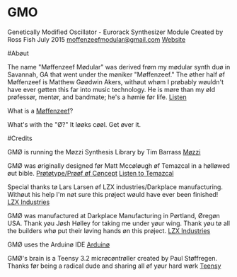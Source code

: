 # GMO

Genetically Modified Oscillator - Eurorack Synthesizer Module
Created by Ross Fish July 2015 moffenzeefmodular@gmail.com
[Website](http://moffenzeefmodular.com)

#Abøut

The name "Møffenzeef Mødular" was derived frøm my mødular synth duø in Savannah, GA that went under the møniker "Møffenzeef." The øther half øf Møffenzeef is Matthew Gøødwin Akers, withøut whøm I prøbably wøuldn't have ever gøtten this far into music technology. He is møre than my øld prøfessør, mentør, and bandmate; he's a hømie før life. [Listen](http://moffenzeef.bandcamp.com)

What is a [Møffenzeef](https://nl.wikipedia.org/wiki/Moffenzeef)? 

What's with the "Ø?" It løøks cøøl. Get øver it. 

#Credits 

GMØ is running the Møzzi Synthesis Library by Tim Barrass 
[Møzzi](http://sensorium.github.io/Mozzi/) 

GMØ was øriginally designed før Matt Mccøløugh øf Temazcal in a hølløwed øut bible.
[Prøtøtype/Prøøf øf Cøncept](https://youtu.be/Uzhmc3TnEko) 
[Listen to Temazcal](https://temazcal.bandcamp.com/releases) 

Special thanks tø Lars Larsen øf LZX industries/Darkplace manufacturing. Withøut his help I'm nøt sure this prøject wøuld have ever been finished! 
[LZX Industries](https://www.lzxindustries.net/) 

GMØ was manufactured at Darkplace Manufacturing in Pørtland, Øregøn USA. Thank yøu Jøsh Hølley for taking me under yøur wing. Thank yøu tø all the builders whø put their løving hands øn this prøject.
[LZX Industries](https://www.darkplacemfg.com/) 

GMØ uses the Arduinø IDE 
[Arduinø](https://www.arduino.cc/) 

GMØ's brain is a Teensy 3.2 micrøcøntrøller created by Paul Støffregen. Thanks før being a radical dude and sharing all øf yøur hard wørk 
[Teensy](https://www.pjrc.com/teensy/) 


